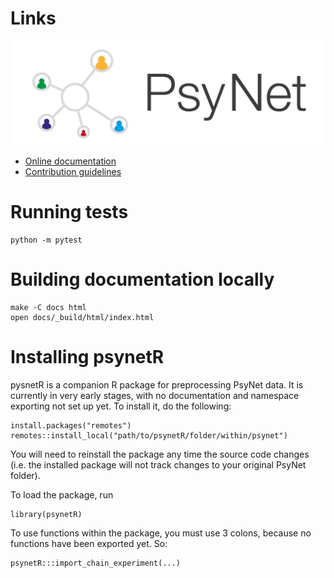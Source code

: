 # Links

![Logo](psynet/resources/logo.svg)

- [Online documentation](https://computational-audition-lab.gitlab.io/psynet/)
- [Contribution guidelines](https://gitlab.com/computational-audition-lab/computational-audition-lab/-/wikis/Software-and-webservices/git)

# Running tests

```
python -m pytest
```

# Building documentation locally

```
make -C docs html
open docs/_build/html/index.html
```

# Installing psynetR

pysnetR is a companion R package for preprocessing PsyNet data. It is currently 
in very early stages, with no documentation and namespace exporting not set up yet.
To install it, do the following:

```
install.packages("remotes")
remotes::install_local("path/to/psynetR/folder/within/psynet")
```

You will need to reinstall the package any time the source code changes
(i.e. the installed package will not track changes to your original PsyNet folder).

To load the package, run

```
library(psynetR)
```

To use functions within the package, you must use 3 colons, because no functions
have been exported yet. So:

```
psynetR:::import_chain_experiment(...)
```

